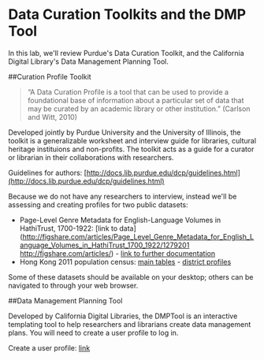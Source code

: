 # Data Curation Toolkits and the DMP Tool

In this lab, we'll review Purdue's Data Curation Toolkit, and the California Digital Library's Data Management Planning Tool.  

##Curation Profile Toolkit

>“A Data Curation Profile is a tool that can be used to provide a foundational base of information about a particular set of data that may be curated by an academic library or other institution.” (Carlson and Witt, 2010) 

Developed jointly by Purdue University and the University of Illinois, the toolkit is a generalizable worksheet and interview guide for libraries, cultural heritage instituions and non-profits. The toolkit acts as a guide for a curator or librarian in their collaborations with researchers. 

Guidelines for authors: [http://docs.lib.purdue.edu/dcp/guidelines.html](http://docs.lib.purdue.edu/dcp/guidelines.html)

Because we do not have any researchers to interview, instead we'll be assessing and creating profiles for two public datasets:

- Page-Level Genre Metadata for English-Language Volumes in HathiTrust, 1700-1922: [link to data](http://figshare.com/articles/Page_Level_Genre_Metadata_for_English_Language_Volumes_in_HathiTrust_1700_1922/1279201
http://figshare.com/articles/) - [link to further documentation](Understanding_Genre_in_a_Collection_of_a_Million_Volumes_Interim_Report/1281251)
- Hong Kong 2011 population census: [main tables](http://www.gov.hk/en/theme/psi/datasets/2011cmaintables.htm) - [district profiles](http://www.gov.hk/en/theme/psi/datasets/2011cdistrictprofiles.htm)

Some of these datasets should be available on your desktop; others can be navigated to through your web browser.

##Data Management Planning Tool

Developed by California Digital Libraries, the DMPTool is an interactive templating tool to help researchers and librarians create data management plans.  You will need to create a user profile to log in.

Create a user profile: [link](https://dmptool.org/users/new?institution_id=0)

